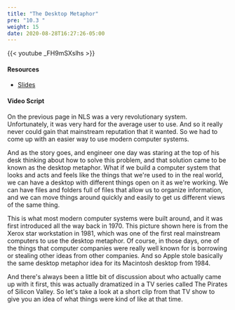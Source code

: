 ```yaml
---
title: "The Desktop Metaphor"
pre: "10.3 "
weight: 15
date: 2020-08-28T16:27:26-05:00
---
```


{{< youtube _FH9mSXslhs >}}

#### Resources
* [Slides](slides/9-Human_Computer_Interaction.pdf)

#### Video Script

On the previous page in NLS was a very revolutionary system. Unfortunately, it was very hard for the average user to use. And so it really never could gain that mainstream reputation that it wanted. So we had to come up with an easier way to use modern computer systems. 

And as the story goes, and engineer one day was staring at the top of his desk thinking about how to solve this problem, and that solution came to be known as the desktop metaphor. What if we build a computer system that looks and acts and feels like the things that we're used to in the real world, we can have a desktop with different things open on it as we're working. We can have files and folders full of files that allow us to organize information, and we can move things around quickly and easily to get us different views of the same thing. 

This is what most modern computer systems were built around, and it was first introduced all the way back in 1970. This picture shown here is from the Xerox star workstation in 1981, which was one of the first real mainstream computers to use the desktop metaphor. Of course, in those days, one of the things that computer companies were really well known for is borrowing or stealing other ideas from other companies. And so Apple stole basically the same desktop metaphor idea for its Macintosh desktop from 1984. 

And there's always been a little bit of discussion about who actually came up with it first, this was actually dramatized in a TV series called The Pirates of Silicon Valley. So let's take a look at a short clip from that TV show to give you an idea of what things were kind of like at that time.